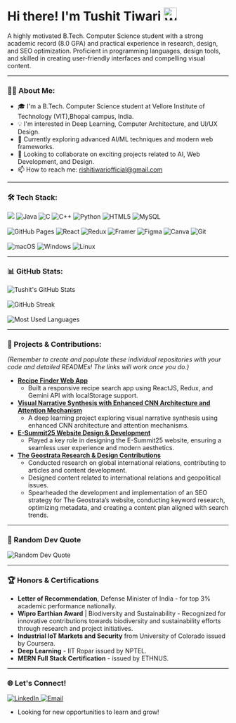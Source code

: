 <h1>Hi there! I'm Tushit Tiwari <img src="https://raw.githubusercontent.com/aemmadi/aemmadi/master/wave.gif" alt="Waving hand" width="30"/></h1>
<p></h1>
<p>
  A highly motivated B.Tech. Computer Science student with a strong academic record (8.0 GPA) and practical experience in research, design, and SEO optimization. Proficient in programming languages, design tools, and skilled in creating user-friendly interfaces and compelling visual content.
</p>

---

### 🙋‍♂️ About Me:

* 🎓 I'm a B.Tech. Computer Science student at Vellore Institute of Technology (VIT),Bhopal campus, India.
* 💡 I'm interested in Deep Learning, Computer Architecture, and UI/UX Design.
* 🚀 Currently exploring advanced AI/ML techniques and modern web frameworks.
* 🤝 Looking to collaborate on exciting projects related to AI, Web Development, and Design.
* 📫 How to reach me: rishitiwariofficial@gmail.com

---

### 🛠️ Tech Stack:

<p>
<img  src="https://camo.githubusercontent.com/11fa700058d5b9f4f849919ac525ea63594841e1002da33bb488d1b2363e54d1/68747470733a2f2f696d672e736869656c64732e696f2f62616467652f617373656d626c792532307363726970742d2532333030303030302e7376673f7374796c653d666f722d7468652d6261646765266c6f676f3d617373656d626c79736372697074266c6f676f436f6c6f723d7768697465" />
  <img src="https://img.shields.io/badge/Java-007396?style=for-the-badge&logo=java&logoColor=white" alt="Java" />
  <img src="https://img.shields.io/badge/C-A8B9CC?style=for-the-badge&logo=c&logoColor=white" alt="C" />
  <img src="https://img.shields.io/badge/C%2B%2B-00599C?style=for-the-badge&logo=cplusplus&logoColor=white" alt="C++" />
  <img src="https://img.shields.io/badge/Python-3776AB?style=for-the-badge&logo=python&logoColor=white" alt="Python" />
  <img src="https://img.shields.io/badge/HTML5-E34F26?style=for-the-badge&logo=html5&logoColor=white" alt="HTML5" />
  <img src="https://img.shields.io/badge/MySQL-4479A1?style=for-the-badge&logo=mysql&logoColor=white" alt="MySQL" />
  <br><br>
    <img src="https://camo.githubusercontent.com/394d48e0a5beee0e3104eb04c8b8e6923567be3ba104754c8c141c6dee91c75e/68747470733a2f2f696d672e736869656c64732e696f2f62616467652f67697468756225323070616765732d3132313031333f7374796c653d666f722d7468652d6261646765266c6f676f3d676974687562266c6f676f436f6c6f723d7768697465" alt="GitHub Pages" />
  <img src="https://img.shields.io/badge/React-61DAFB?style=for-the-badge&logo=react&logoColor=black" alt="React" />
  <img src="https://img.shields.io/badge/Redux-764ABC?style=for-the-badge&logo=redux&logoColor=white" alt="Redux" />
  <img src="https://img.shields.io/badge/Framer-0055FF?style=for-the-badge&logo=framer&logoColor=white" alt="Framer" />
  <img src="https://img.shields.io/badge/Figma-F24E1E?style=for-the-badge&logo=figma&logoColor=white" alt="Figma" />
  <img src="https://img.shields.io/badge/Canva-00C4CC?style=for-the-badge&logo=canva&logoColor=white" alt="Canva" />
  <img src="https://img.shields.io/badge/Git-F05032?style=for-the-badge&logo=git&logoColor=white" alt="Git" />
  <br><br>
  <img src="https://img.shields.io/badge/macOS-000000?style=for-the-badge&logo=apple&logoColor=white" alt="macOS" />
  <img src="https://img.shields.io/badge/Windows-0078D4?style=for-the-badge&logo=windows&logoColor=white" alt="Windows" />
  <img src="https://img.shields.io/badge/Linux-FCC624?style=for-the-badge&logo=linux&logoColor=black" alt="Linux" />
</p>

---

### 📊 GitHub Stats:

<p>
  <img src="https://github-readme-stats.vercel.app/api?username=tushit24&show_icons=true&theme=vue-dark&hide_border=true&count_private=true&line_height=25" alt="Tushit's GitHub Stats" />
  <br><br>
  <img src="https://github-readme-streak-stats.herokuapp.com/?user=tushit24&theme=vue-dark&hide_border=true&line_height=25" alt="GitHub Streak" />
  <br><br>
  <img src="https://github-readme-stats.vercel.app/api/top-langs/?username=tushit24&layout=compact&theme=vue-dark&hide_border=true" alt="Most Used Languages" />
</p>

---

### 🚀 Projects & Contributions:

*(Remember to create and populate these individual repositories with your code and detailed READMEs! The links will work once you do.)*

* **[Recipe Finder Web App](https://recipe-finder-six-murex.vercel.app/)**
    * Built a responsive recipe search app using ReactJS, Redux, and Gemini API with localStorage support.
* **[Visual Narrative Synthesis with Enhanced CNN Architecture and Attention Mechanism](https://github.com/tushit24/visual-narrative-synthesis)**
    * A deep learning project exploring visual narrative synthesis using enhanced CNN architecture and attention mechanisms.
* **[E-Summit25 Website Design & Development](https://www.ecellvitbhopal.in/esummit2025)**
    * Played a key role in designing the E-Summit25 website, ensuring a seamless user experience and modern aesthetics.
* **[The Geostrata Research & Design Contributions](https://docs.google.com/document/d/1Hx_r-wy_uvmYzOjN6buPhu9TLsQgyYdEwe2tiEqn4Cg/edit?tab=t.0)**
    * Conducted research on global international relations, contributing to articles and content development.
    * Designed content related to international relations and geopolitical issues.
    * Spearheaded the development and implementation of an SEO strategy for The Geostrata’s website, conducting keyword research, optimizing metadata, and creating a content plan aligned with search trends.

---

### 💬 Random Dev Quote

<p>
  <img src="https://camo.githubusercontent.com/5b5c039e0e17338e87aa9eaf0026a06f8b9774c8d752415a92e7ba581157abb8/68747470733a2f2f71756f7465732d6769746875622d726561646d652e76657263656c2e6170702f6170693f747970653d686f72697a6f6e74616c267468656d653d7261646963616c" alt="Random Dev Quote" />
</p>

---

### 🏆 Honors & Certifications

* **Letter of Recommendation**, Defense Minister of India - for top 3% academic performance nationally.
* **Wipro Earthian Award** | Biodiversity and Sustainability - Recognized for innovative contributions towards biodiversity and sustainability efforts through research and project initiatives.
* **Industrial IoT Markets and Security** from University of Colorado issued by Coursera.
* **Deep Learning** - IIT Ropar issued by NPTEL.
* **MERN Full Stack Certification** - issued by ETHNUS.

---

### 🌐 Let's Connect!

<p>
  <a href="https://www.linkedin.com/in/tushit-tiwari-97431928a/">
    <img src="https://img.shields.io/badge/LinkedIn-0077B5?style=for-the-badge&logo=linkedin&logoColor=white" alt="LinkedIn" />
  </a>
  <a href="mailto:rishitiwariofficial@gmail.com">
    <img src="https://img.shields.io/badge/Email-D14836?style=for-the-badge&logo=gmail&logoColor=white" alt="Email" />
  </a>
</p>

* Looking for new opportunities to learn and grow!
